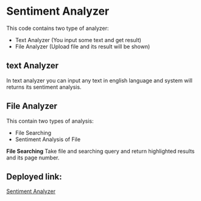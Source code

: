 # Sentiment Analyzer
This code contains two type of analyzer:
- Text Analyzer (You input some text and get result)
- File Analyzer (Upload file and its result will be shown)
## text Analyzer
In text analyzer you can input any text in english language and system will returns its sentiment analysis. 

## File Analyzer
This contain two types of analysis:
- File Searching 
- Sentiment Analysis of File

**File Searching**
Take file and searching query and return highlighted results and its page number.

## Deployed link:
[Sentiment Analyzer](https://junaid-sentiment-analyzer.herokuapp.com/)
